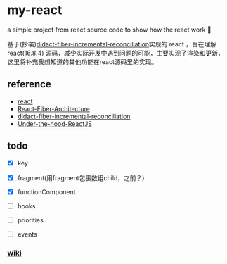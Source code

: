 # my-react
a simple project from react source code to show how the react work 📖

基于(抄袭)[didact-fiber-incremental-reconciliation](https://engineering.hexacta.com/didact-fiber-incremental-reconciliation-b2fe028dcaec)实现的 react ，旨在理解 react(16.8.4) 源码，减少实际开发中遇到问题的可能，主要实现了渲染和更新，这里将补充我想知道的其他功能在react源码里的实现。


## reference
* [react](https://github.com/facebook/react/)
* [React-Fiber-Architecture](https://github.com/SaeedMalikx/React-Fiber-Architecture)
* [didact-fiber-incremental-reconciliation](https://engineering.hexacta.com/didact-fiber-incremental-reconciliation-b2fe028dcaec)
* [Under-the-hood-ReactJS](https://github.com/Bogdan-Lyashenko/Under-the-hood-ReactJS)

## todo
- [x] key
- [x] fragment(用fragment包裹数组child，之前？)
- [x] functionComponent
- [ ] hooks
- [ ] priorities
- [ ] events


### **[wiki](https://github.com/Anshiii/my-react/wiki/Contents)**
